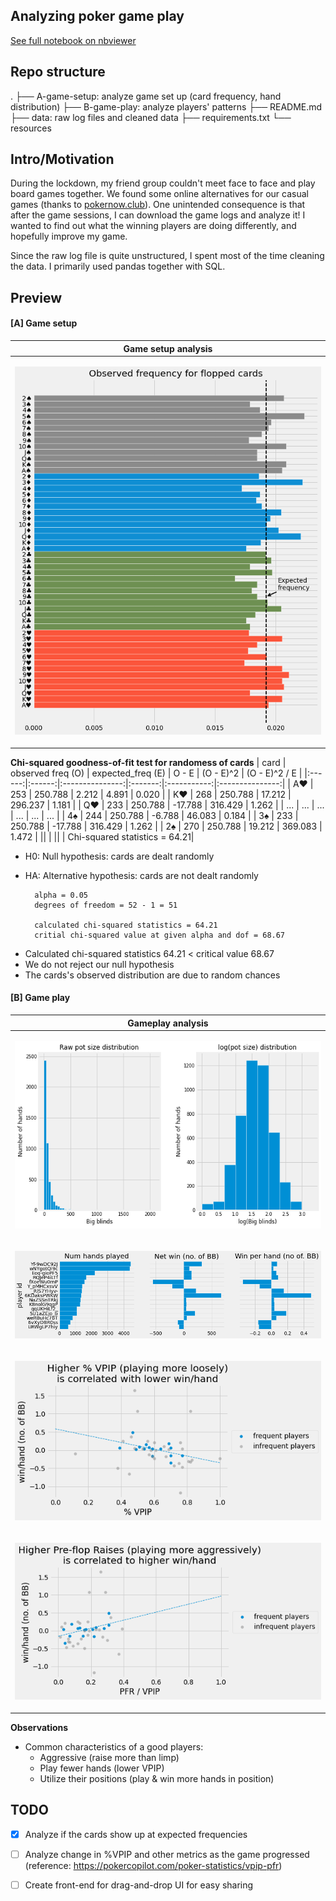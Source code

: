 Analyzing poker game play
---
[See full notebook on nbviewer](https://nbviewer.org/github/dobeok/analyze-pokernow-games/blob/main/analyze.ipynb)

Repo structure
---
.
├── A-game-setup: analyze game set up (card frequency, hand distribution)
├── B-game-play: analyze players' patterns
├── README.md
├── data: raw log files and cleaned data
├── requirements.txt
└── resources

Intro/Motivation
---
During the lockdown, my friend group couldn't meet face to face and play board games together. We found some online alternatives for our casual games (thanks to [pokernow.club](https://www.pokernow.club/)). One unintended consequence is that after the game sessions, I can download the game logs and analyze it! I wanted to find out what the winning players are doing differently, and hopefully improve my game.


Since the raw log file is quite unstructured, I spent most of the time cleaning the data. I primarily used pandas together with SQL.


Preview
---
#### [A] Game setup

|Game setup analysis|
|-------------------------|
|<p align="center"><img src="./resources/flop-dist.png"></p>|

**Chi-squared goodness-of-fit test for randomess of cards**
| card   | observed freq (O)   | expected_freq (E)   | O - E   | (O - E)^2   | (O - E)^2 / E   |
|:------:|:------:|:---------------:|:-------:|:-----------:|:---------------:|
| A♥     | 253    | 250.788         | 2.212   | 4.891       | 0.020           |
| K♥     | 268    | 250.788         | 17.212  | 296.237     | 1.181           |
| Q♥     | 233    | 250.788         | -17.788 | 316.429     | 1.262           |
| ...    | ...    | ...             | ...     | ...         | ...             |
| 4♠     | 244    | 250.788         | -6.788  | 46.083      | 0.184           |
| 3♠     | 233    | 250.788         | -17.788 | 316.429     | 1.262           |
| 2♠     | 270    | 250.788         | 19.212  | 369.083     | 1.472           |
|| | || | Chi-squared statistics = 64.21|

* H0: Null hypothesis: cards are dealt randomly
* HA: Alternative hypothesis: cards are not dealt randomly

        alpha = 0.05
        degrees of freedom = 52 - 1 = 51

        calculated chi-squared statistics = 64.21
        critial chi-squared value at given alpha and dof = 68.67

- Calculated chi-squared statistics 64.21 < critical value 68.67
- We do not reject our null hypothesis
- The cards's observed distribution are due to random chances

#### [B] Game play

|Gameplay analysis|
|-------------------------|
|<p align="center"><img height="300" src="./resources/img1-potsize.png"></p>|
|<p align="center"><img src="./resources/img4-player-overview.png"></p>|
|<p align="center"><img src="./resources/img5-vpip-reg.png"></p>|
|<p align="center"><img src="./resources/img6-pfr-reg.png"></p>|

**Observations**

- Common characteristics of a good players:
    - Aggressive (raise more than limp)
    - Play fewer hands (lower VPIP)
    - Utilize their positions (play & win more hands in position)


TODO
---
- [x] Analyze if the cards show up at expected frequencies
- [ ] Analyze change in %VPIP and other metrics as the game progressed (reference: https://pokercopilot.com/poker-statistics/vpip-pfr)
- [ ] Create front-end for drag-and-drop UI for easy sharing

